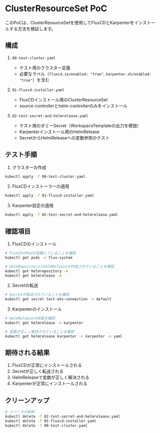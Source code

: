 # ClusterResourceSet PoC

このPoCは、ClusterResourceSetを使用してFluxCDとKarpenterをインストールする方法を検証します。

## 構成

1. `00-test-cluster.yaml`
   - テスト用のクラスター定義
   - 必要なラベル（`fluxcd.io/enabled: "true"`, `karpenter.sh/enabled: "true"`）を含む

2. `01-fluxcd-installer.yaml`
   - FluxCDインストール用のClusterResourceSet
   - source-controllerとhelm-controllerのみをインストール

3. `02-test-secret-and-helmrelease.yaml`
   - テスト用のダミーSecret（WorkspaceTemplateの出力を模倣）
   - Karpenterインストール用のHelmRelease
   - SecretからHelmReleaseへの変数参照のテスト

## テスト手順

1. クラスターの作成
```bash
kubectl apply -f 00-test-cluster.yaml
```

2. FluxCDインストーラーの適用
```bash
kubectl apply -f 01-fluxcd-installer.yaml
```

3. Karpenter設定の適用
```bash
kubectl apply -f 02-test-secret-and-helmrelease.yaml
```

## 確認項目

1. FluxCDのインストール
```bash
# FluxCDのPodが起動していることを確認
kubectl get pods -n flux-system

# HelmRepositoryとHelmReleaseが作成されていることを確認
kubectl get helmrepository -A
kubectl get helmrelease -A
```

2. Secretの転送
```bash
# Secretが転送されていることを確認
kubectl get secret test-eks-connection -n default
```

3. Karpenterのインストール
```bash
# HelmReleaseの状態を確認
kubectl get helmrelease -n karpenter

# 変数が正しく解決されていることを確認
kubectl get helmrelease karpenter -n karpenter -o yaml
```

## 期待される結果

1. FluxCDが正常にインストールされる
2. Secretが正しく転送される
3. HelmReleaseで変数が正しく解決される
4. Karpenterが正常にインストールされる

## クリーンアップ

```bash
# リソースの削除
kubectl delete -f 02-test-secret-and-helmrelease.yaml
kubectl delete -f 01-fluxcd-installer.yaml
kubectl delete -f 00-test-cluster.yaml
